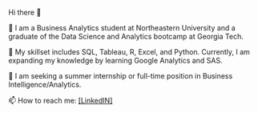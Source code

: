 Hi there 👋

🔭 I am a Business Analytics student at Northeastern University and a graduate of the Data Science and Analytics bootcamp at Georgia Tech.

🌱 My skillset includes SQL, Tableau, R, Excel, and Python. Currently, I am expanding my knowledge by learning Google Analytics and SAS.

👯 I am seeking a summer internship or full-time position in Business Intelligence/Analytics. 

📫 How to reach me: [[LinkedIN]](https://www.linkedin.com/in/kaixinyang/)

